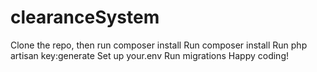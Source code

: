 # clearanceSystem
Clone the repo, then run composer install
Run composer install 
Run php artisan key:generate 
Set up your.env
Run migrations 
Happy coding!

